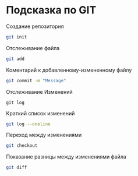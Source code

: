 # Подсказка по GIT

Создание репозитория
```sh
git init
```

Отслеживание файла
```sh
git add
```

Коментарий к добавленному-измененному файлу
```sh
git commit -m "Message"
```

Отслеживание Изменений
```sg
git log
```

Краткий список изменений
```sh
git log --oneline
```

Переход между изменениями
```sh
git checkout
```

Показание разницы между изменениями файла
```sh
git diff
```